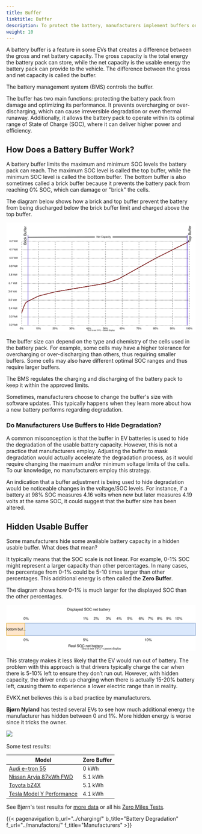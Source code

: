 ```yaml
---
title: Buffer
linktitle: Buffer
description: To protect the battery, manufacturers implement buffers on batteries.
weight: 10
---
```

<!-- markdownlint-disable MD033 -->

A battery buffer is a feature in some EVs that creates a difference between the gross and net battery capacity. The gross capacity is the total energy the battery pack can store, while the net capacity is the usable energy the battery pack can provide to the vehicle. The difference between the gross and net capacity is called the buffer.

The battery management system (BMS) controls the buffer.

The buffer has two main functions: protecting the battery pack from damage and optimizing its performance. It prevents overcharging or over-discharging, which can cause irreversible degradation or even thermal runaway. Additionally, it allows the battery pack to operate within its optimal range of State of Charge (SOC), where it can deliver higher power and efficiency.

## How Does a Battery Buffer Work?

A battery buffer limits the maximum and minimum SOC levels the battery pack can reach. The maximum SOC level is called the top buffer, while the minimum SOC level is called the bottom buffer. The bottom buffer is also sometimes called a brick buffer because it prevents the battery pack from reaching 0% SOC, which can damage or "brick" the cells.

The diagram below shows how a brick and top buffer prevent the battery from being discharged below the brick buffer limit and charged above the top buffer.

<a href="chargecurve.drawio.svg">
    <img src="chargecurve.drawio.svg" class="img-fluid">
</a>

The buffer size can depend on the type and chemistry of the cells used in the battery pack. For example, some cells may have a higher tolerance for overcharging or over-discharging than others, thus requiring smaller buffers. Some cells may also have different optimal SOC ranges and thus require larger buffers.

The BMS regulates the charging and discharging of the battery pack to keep it within the approved limits.

Sometimes, manufacturers choose to change the buffer's size with software updates. This typically happens when they learn more about how a new battery performs regarding degradation.

### Do Manufacturers Use Buffers to Hide Degradation?

A common misconception is that the buffer in EV batteries is used to hide the degradation of the usable battery capacity. However, this is not a practice that manufacturers employ. Adjusting the buffer to mask degradation would actually accelerate the degradation process, as it would require changing the maximum and/or minimum voltage limits of the cells. To our knowledge, no manufacturers employ this strategy.

An indication that a buffer adjustment is being used to hide degradation would be noticeable changes in the voltage/SOC levels. For instance, if a battery at 98% SOC measures 4.16 volts when new but later measures 4.19 volts at the same SOC, it could suggest that the buffer size has been altered.

## Hidden Usable Buffer

Some manufacturers hide some available battery capacity in a hidden usable buffer. What does that mean?

It typically means that the SOC scale is not linear. For example, 0-1% SOC might represent a larger capacity than other percentages. In many cases, the percentage from 0-1% could be 5-10 times larger than other percentages. This additional energy is often called the **Zero Buffer**.

The diagram shows how 0-1% is much larger for the displayed SOC than the other percentages.

<a href="hiddenbuffer.drawio.svg">
    <img src="hiddenbuffer.drawio.svg" class="img-fluid">
</a>

This strategy makes it less likely that the EV would run out of battery. The problem with this approach is that drivers typically charge the car when there is 5-10% left to ensure they don’t run out. However, with hidden capacity, the driver ends up charging when there is actually 15-20% battery left, causing them to experience a lower electric range than in reality.

EVKX.net believes this is a bad practice by manufacturers.

**Bjørn Nyland** has tested several EVs to see how much additional energy the manufacturer has hidden between 0 and 1%. More hidden energy is worse since it tricks the owner.

<img src="https://media.evkx.net/multimedia/technology/battery/tbzeromile_1_st.jpg" class="img-fluid">

Some test results:

<table class="table table-striped">
<thead>
    <tr>
        <th>Model</th>
        <th>Zero Buffer</th>
    </tr>
</thead>
<tbody>
    <tr>
        <td><a href="https://www.youtube.com/watch?v=2rSuFCrf-C0" target="_blank">Audi e-tron 55</a></td>
        <td>0 kWh</td>
    </tr>
    <tr>
        <td><a href="https://www.youtube.com/watch?v=OR5JRd0g_Q8" target="_blank">Nissan Aryia 87kWh FWD</a></td>
        <td>5.1 kWh</td>
    </tr>
    <tr>
        <td><a href="https://www.youtube.com/watch?v=dAM1CIlJ1xQ" target="_blank">Toyota bZ4X</a></td>
        <td>5.1 kWh</td>
    </tr>
    <tr>
        <td><a href="https://www.youtube.com/watch?v=y675YCgSnlc" target="_blank">Tesla Model Y Performance</a></td>
        <td>4.1 kWh</td>
    </tr>
</tbody>
</table>

See Bjørn's test results for <a href="https://docs.google.com/spreadsheets/d/1V6ucyFGKWuSQzvI8lMzvvWJHrBS82echMVJH37kwgjE/edit#gid=52159941" target="_blank">more data</a> or all his <a href="https://www.youtube.com/playlist?list=PLqKx2qnB8Xv6ddxPVkiqQZMNyLtYjqQkq" target="_blank">Zero Miles Tests</a>.

{{< pagenavigation b_url="../charging/" b_title="Battery Degradation" f_url="../manufactors/" f_title="Manufacturers" >}}